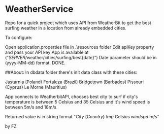 # WeatherService
Repo for a quick project which uses API from WeatherBit 
to get the best surfing weather in a location from already embedded cities.

To configure:

Open application.properties file in .\resources folder
Edit apiKey property and pass your API key
App is available at ("*SERVER*/weather/cities/surfing/best{date}")
Date parameter should be in (yyyy-MM-dd) format.
DONE.

##About:
In dbdata folder there's init data class with these cities:

Jastarnia (Poland)
Fortaleza (Brazil)
Bridgetown (Barbados)
Pissouri (Cyprus)
Le Morne (Mauritius)

App connects to WeatherbitAPI, chooses best city to surf if city's temperature is between 5 Celsius and 35 Celsius
and it's wind speed is between 5m/s and 18m/s.


Returned value is in string format "*City* (*Country*) *tmp* Celsius *windspd* m/s"



by FZ
